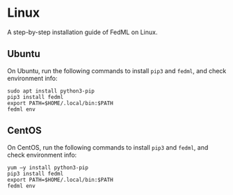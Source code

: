 # Linux

A step-by-step installation guide of FedML on Linux.

## Ubuntu 

On Ubuntu, run the following commands to install `pip3` and `fedml`, and check environment info:
```
sudo apt install python3-pip
pip3 install fedml
export PATH=$HOME/.local/bin:$PATH
fedml env
```

## CentOS
On CentOS, run the following commands to install `pip3` and `fedml`, and check environment info:
```
yum –y install python3-pip
pip3 install fedml
export PATH=$HOME/.local/bin:$PATH
fedml env
```

<!-- ## Running FedML on Kubernetes

This tutorial will guide you to deploy your fedml client and server to target Kubernetes pods running on GPU/CPU physical nodes.

The entire workflow is as follows:

(k8s deployment file is located in: [https://github.com/FedML-AI/FedML/tree/master/installation/install_on_k8s/fedml-edge-client-server](https://github.com/FedML-AI/FedML/tree/master/python/examples))
1. In the file fedml-edge-client-server/deployment-client.yml, modify the variable ACCOUNT_ID to your desired value
2. Deploy the fedml client:  ```kubectl apply -f ./fedml-edge-client-server/deployment-client.yml```
3. In the file fedml-edge-client-server/deployment-server.yml, modify the variable ACCOUNT_ID to your desired value
4. Deploy the fedml server:  ```kubectl apply -f ./fedml-edge-client-server/deployment-server.yml```
5. Login the TensorOpera AI platform (https://tensoropera.ai), the above deployed client and server will be found in the edge devices

If you want to scale up or scal down the pods to your desired count, you may run the following command:

```kubectl scale -n $YourNameSpace --replicas=$YourDesiredPodsCount deployment/fedml-client-deployment```

```kubectl scale -n $YourNameSpace --replicas=$YourDesiredPodsCount deployment/fedml-server-deployment```

## Installation with Helm Charts

Also, you may use the helm charts to deploy your fedml client and server to target Kubernetes cluster.
You just need to run the following commands with your user id at the fedml.ai.
```
kubectl create namespace fedml
helm install --set image.repository="fedml/fedml-edge-client-server-light" --set env.fedmlAccountId="$YourUserId" --set env.role="client" fedml-client-deployment ./fedml-client-deployment-latest.tgz
helm install --set image.repository="fedml/fedml-edge-client-server-light" --set env.fedmlAccountId="$YourUserId" --set env.role="server" fedml-server-deployment ./fedml-server-deployment-latest.tgz
```

# Q&A

1. Q: How to scale up or scale down?  
   A: Use the following commands:

```kubectl scale -n $YourNameSpace --replicas=$YourDesiredPodsCount deployment/fedml-client-deployment```

```kubectl scale -n $YourNameSpace --replicas=$YourDesiredPodsCount deployment/fedml-server-deployment```

2. Q: FedML Client send online status to FedML Server via which protocol?  
   A: Via MQTT


3. Q: FedML Client send model, gradient parameters to FedML Server via which protocol?  
   A: Use S3 protocol to store and exchange models and use MQTT to exchange messages between FedML Client and Server


4. Q: Why do we need AWS S3?  
   A: Use S3 protocol to store and exchange models.

## Guidance for Windows Users

Please follow instructions at [Windows Installation](./windows.md)

## Guidance for Raspberry Pi Users 

Please follow instructions at [Raspberry Pi Installation](./rpi.md)

## Guidance for NVIDIA Jetson Devices

Please follow instructions at [NVIDIA Jetson Device Installation](./jetson.md) -->
